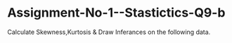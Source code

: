 # Assignment-No-1--Stastictics-Q9-b
Calculate Skewness,Kurtosis &amp; Draw Inferances on the following data.
